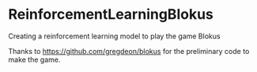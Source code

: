 # ReinforcementLearningBlokus
Creating a reinforcement learning model to play the game Blokus

Thanks to https://github.com/gregdeon/blokus for the preliminary code to make the game.

